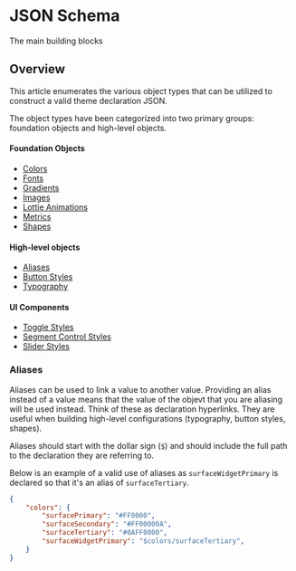 # JSON Schema

The main building blocks

## Overview

This article enumerates the various object types that can be utilized to construct a valid theme declaration JSON.

The object types have been categorized into two primary groups: foundation objects and high-level objects.

#### Foundation Objects

- [Colors](<doc:SnappThemingColorDeclarations>)
- [Fonts](<doc:SnappThemingFontDeclarations>)
- [Gradients](<doc:SnappThemingGradientDeclarations>)
- [Images](<doc:SnappThemingImageDeclarations>)
- [Lottie Animations](<doc:SnappThemingAnimationDeclarations>)
- [Metrics](<doc:SnappThemingMetricDeclarations>)
- [Shapes](<doc:SnappThemingShapeDeclarations>)

#### High-level objects

- [Aliases](<doc:Aliases>)
- [Button Styles](doc:SnappThemingButtonStyleDeclarations)
- [Typography](<doc:SnappThemingTypographyDeclarations>)

#### UI Components

- [Toggle Styles](<doc:SnappThemingToggleStyleDeclarations>)
- [Segment Control Styles](<doc:SnappThemingSegmentControlStyleDeclarations>)
- [Slider Styles](<doc:SnappThemingSliderStyleDeclarations>)

### Aliases

Aliases can be used to link a value to another value. Providing an alias instead of a value means that the value of the objevt that you are aliasing will be used instead. Think of these as declaration hyperlinks. They are useful when building high-level configurations (typography, button styles, shapes).

Aliases should start with the dollar sign (`$`) and should include the full path to the declaration they are referring to.

Below is an example of a valid use of aliases as `surfaceWidgetPrimary` is declared so that it's an alias of `surfaceTertiary`. 

```json
{
    "colors": {
        "surfacePrimary": "#FF0000",
        "surfaceSecondary": "#FF00000A",
        "surfaceTertiary": "#0AFF0000",
        "surfaceWidgetPrimary": "$colors/surfaceTertiary",
    }
}
```

